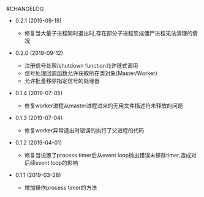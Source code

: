 #CHANGELOG

* 0.2.1 (2019-09-19)
    * 修复当大量子进程同时退出时,存在部分子进程变成僵尸进程无法清理的情况

* 0.2.0 (2019-09-12)
    * 注册信号处理/shutdown function允许链式调用
    * 信号处理回调函数允许获取所在类对象(Master/Worker)
    * 允许批量移除指定信号的处理器

* 0.1.4 (2019-07-05)
    * 修复worker进程从master进程过来的无用文件描述符未释放的问题

* 0.1.3 (2019-07-04)
    * 修复worker异常退出时错误的执行了父进程的代码

* 0.1.2 (2019-04-01)
    * 修复当设置了process timer后从event loop抛出错误未移除timer,造成对后续event loop的影响

* 0.1.1 (2019-03-28)
    * 增加操作process timer的方法

